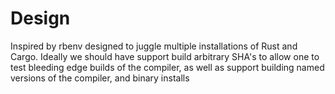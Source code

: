 # Design
Inspired by rbenv designed to juggle multiple installations of Rust and
Cargo. Ideally we should have support build arbitrary SHA's to allow one
to test bleeding edge builds of the compiler, as well as support building
named versions of the compiler, and binary installs
